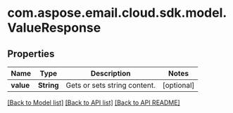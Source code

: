 
# com.aspose.email.cloud.sdk.model.ValueResponse

## Properties
Name | Type | Description | Notes
------------ | ------------- | ------------- | -------------
**value** | **String** | Gets or sets string content.              |  [optional]


[[Back to Model list]](README.md#documentation-for-models) [[Back to API list]](README.md#documentation-for-api-endpoints) [[Back to API README]](README.md)

